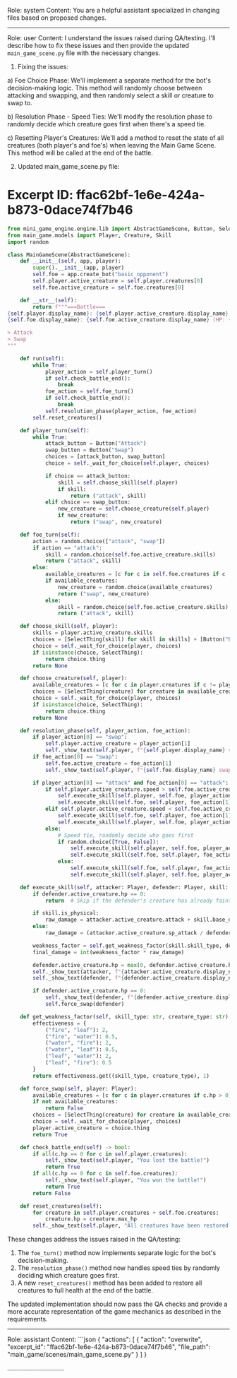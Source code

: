 Role: system
Content: You are a helpful assistant specialized in changing files based on proposed changes.
__________________
Role: user
Content: I understand the issues raised during QA/testing. I'll describe how to fix these issues and then provide the updated `main_game_scene.py` file with the necessary changes.

1. Fixing the issues:

a) Foe Choice Phase:
We'll implement a separate method for the bot's decision-making logic. This method will randomly choose between attacking and swapping, and then randomly select a skill or creature to swap to.

b) Resolution Phase - Speed Ties:
We'll modify the resolution phase to randomly decide which creature goes first when there's a speed tie.

c) Resetting Player's Creatures:
We'll add a method to reset the state of all creatures (both player's and foe's) when leaving the Main Game Scene. This method will be called at the end of the battle.

2. Updated main_game_scene.py file:

# Excerpt ID: ffac62bf-1e6e-424a-b873-0dace74f7b46
```python main_game/scenes/main_game_scene.py
from mini_game_engine.engine.lib import AbstractGameScene, Button, SelectThing
from main_game.models import Player, Creature, Skill
import random

class MainGameScene(AbstractGameScene):
    def __init__(self, app, player):
        super().__init__(app, player)
        self.foe = app.create_bot("basic_opponent")
        self.player.active_creature = self.player.creatures[0]
        self.foe.active_creature = self.foe.creatures[0]

    def __str__(self):
        return f"""===Battle===
{self.player.display_name}: {self.player.active_creature.display_name} (HP: {self.player.active_creature.hp}/{self.player.active_creature.max_hp})
{self.foe.display_name}: {self.foe.active_creature.display_name} (HP: {self.foe.active_creature.hp}/{self.foe.active_creature.max_hp})

> Attack
> Swap
"""

    def run(self):
        while True:
            player_action = self.player_turn()
            if self.check_battle_end():
                break
            foe_action = self.foe_turn()
            if self.check_battle_end():
                break
            self.resolution_phase(player_action, foe_action)
        self.reset_creatures()

    def player_turn(self):
        while True:
            attack_button = Button("Attack")
            swap_button = Button("Swap")
            choices = [attack_button, swap_button]
            choice = self._wait_for_choice(self.player, choices)

            if choice == attack_button:
                skill = self.choose_skill(self.player)
                if skill:
                    return ("attack", skill)
            elif choice == swap_button:
                new_creature = self.choose_creature(self.player)
                if new_creature:
                    return ("swap", new_creature)

    def foe_turn(self):
        action = random.choice(["attack", "swap"])
        if action == "attack":
            skill = random.choice(self.foe.active_creature.skills)
            return ("attack", skill)
        else:
            available_creatures = [c for c in self.foe.creatures if c != self.foe.active_creature and c.hp > 0]
            if available_creatures:
                new_creature = random.choice(available_creatures)
                return ("swap", new_creature)
            else:
                skill = random.choice(self.foe.active_creature.skills)
                return ("attack", skill)

    def choose_skill(self, player):
        skills = player.active_creature.skills
        choices = [SelectThing(skill) for skill in skills] + [Button("Back")]
        choice = self._wait_for_choice(player, choices)
        if isinstance(choice, SelectThing):
            return choice.thing
        return None

    def choose_creature(self, player):
        available_creatures = [c for c in player.creatures if c != player.active_creature and c.hp > 0]
        choices = [SelectThing(creature) for creature in available_creatures] + [Button("Back")]
        choice = self._wait_for_choice(player, choices)
        if isinstance(choice, SelectThing):
            return choice.thing
        return None

    def resolution_phase(self, player_action, foe_action):
        if player_action[0] == "swap":
            self.player.active_creature = player_action[1]
            self._show_text(self.player, f"{self.player.display_name} swapped to {player_action[1].display_name}!")
        if foe_action[0] == "swap":
            self.foe.active_creature = foe_action[1]
            self._show_text(self.player, f"{self.foe.display_name} swapped to {foe_action[1].display_name}!")

        if player_action[0] == "attack" and foe_action[0] == "attack":
            if self.player.active_creature.speed > self.foe.active_creature.speed:
                self.execute_skill(self.player, self.foe, player_action[1])
                self.execute_skill(self.foe, self.player, foe_action[1])
            elif self.player.active_creature.speed < self.foe.active_creature.speed:
                self.execute_skill(self.foe, self.player, foe_action[1])
                self.execute_skill(self.player, self.foe, player_action[1])
            else:
                # Speed tie, randomly decide who goes first
                if random.choice([True, False]):
                    self.execute_skill(self.player, self.foe, player_action[1])
                    self.execute_skill(self.foe, self.player, foe_action[1])
                else:
                    self.execute_skill(self.foe, self.player, foe_action[1])
                    self.execute_skill(self.player, self.foe, player_action[1])

    def execute_skill(self, attacker: Player, defender: Player, skill: Skill):
        if defender.active_creature.hp == 0:
            return  # Skip if the defender's creature has already fainted

        if skill.is_physical:
            raw_damage = attacker.active_creature.attack + skill.base_damage - defender.active_creature.defense
        else:
            raw_damage = (attacker.active_creature.sp_attack / defender.active_creature.sp_defense) * skill.base_damage

        weakness_factor = self.get_weakness_factor(skill.skill_type, defender.active_creature.creature_type)
        final_damage = int(weakness_factor * raw_damage)

        defender.active_creature.hp = max(0, defender.active_creature.hp - final_damage)
        self._show_text(attacker, f"{attacker.active_creature.display_name} used {skill.display_name}!")
        self._show_text(defender, f"{defender.active_creature.display_name} took {final_damage} damage!")

        if defender.active_creature.hp == 0:
            self._show_text(defender, f"{defender.active_creature.display_name} fainted!")
            self.force_swap(defender)

    def get_weakness_factor(self, skill_type: str, creature_type: str) -> float:
        effectiveness = {
            ("fire", "leaf"): 2,
            ("fire", "water"): 0.5,
            ("water", "fire"): 2,
            ("water", "leaf"): 0.5,
            ("leaf", "water"): 2,
            ("leaf", "fire"): 0.5
        }
        return effectiveness.get((skill_type, creature_type), 1)

    def force_swap(self, player: Player):
        available_creatures = [c for c in player.creatures if c.hp > 0]
        if not available_creatures:
            return False
        choices = [SelectThing(creature) for creature in available_creatures]
        choice = self._wait_for_choice(player, choices)
        player.active_creature = choice.thing
        return True

    def check_battle_end(self) -> bool:
        if all(c.hp == 0 for c in self.player.creatures):
            self._show_text(self.player, "You lost the battle!")
            return True
        if all(c.hp == 0 for c in self.foe.creatures):
            self._show_text(self.player, "You won the battle!")
            return True
        return False

    def reset_creatures(self):
        for creature in self.player.creatures + self.foe.creatures:
            creature.hp = creature.max_hp
        self._show_text(self.player, "All creatures have been restored to full health.")
```

These changes address the issues raised in the QA/testing:

1. The `foe_turn()` method now implements separate logic for the bot's decision-making.
2. The `resolution_phase()` method now handles speed ties by randomly deciding which creature goes first.
3. A new `reset_creatures()` method has been added to restore all creatures to full health at the end of the battle.

The updated implementation should now pass the QA checks and provide a more accurate representation of the game mechanics as described in the requirements.
__________________
Role: assistant
Content: ```json
{
  "actions": [
    {
      "action": "overwrite",
      "excerpt_id": "ffac62bf-1e6e-424a-b873-0dace74f7b46",
      "file_path": "main_game/scenes/main_game_scene.py"
    }
  ]
}
```
__________________
